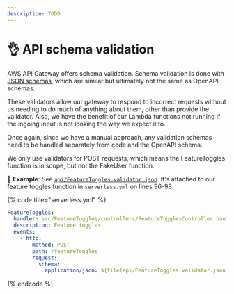 ```yaml
---
description: TODO
---
```


# 👌 API schema validation

AWS API Gateway offers schema validation. Schema validation is done with [JSON schemas](https://json-schema.org), which are similar but ultimately not the same as OpenAPI schemas.

These validators allow our gateway to respond to incorrect requests without us needing to do much of anything about them, other than provide the validator. Also, we have the benefit of our Lambda functions not running if the ingoing input is not looking the way we expect it to.

Once again, since we have a manual approach, any validation schemas need to be handled separately from code and the OpenAPI schema.

We only use validators for POST requests, which means the FeatureToggles function is in scope, but not the FakeUser function.

**🎯 Example**: See [`api/FeatureToggles.validator.json`](https://github.com/mikaelvesavuori/better-apis-workshop/blob/main/api/FeatureToggles.validator.json). It's attached to our feature toggles function in `serverless.yml` on lines 96-98.

{% code title="serverless.yml" %}

```yml
FeatureToggles:
  handler: src/FeatureToggles/controllers/FeatureTogglesController.handler
  description: Feature toggles
  events:
    - http:
        method: POST
        path: /featureToggles
        request:
          schema:
            application/json: ${file(api/FeatureToggles.validator.json)}
```

{% endcode %}
